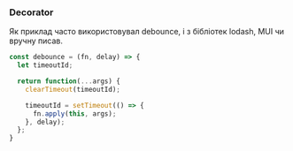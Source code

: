 ### Decorator
Як приклад часто використовувал debounce, і з бібліотек lodash, MUI чи вручну писав.
```javascript
const debounce = (fn, delay) => {
  let timeoutId;

  return function(...args) {
    clearTimeout(timeoutId);

    timeoutId = setTimeout(() => {
      fn.apply(this, args);
    }, delay);
  };
}
```

